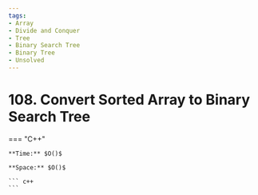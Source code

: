 ```yaml
---
tags:
- Array
- Divide and Conquer
- Tree
- Binary Search Tree
- Binary Tree
- Unsolved
---
```



# 108. Convert Sorted Array to Binary Search Tree

=== "C++"

    **Time:** $O()$

    **Space:** $O()$

    ``` c++
    ```